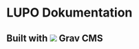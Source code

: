 # LUPO Dokumentation

## Built with  ![](https://avatars1.githubusercontent.com/u/8237355?v=2&s=50) Grav CMS